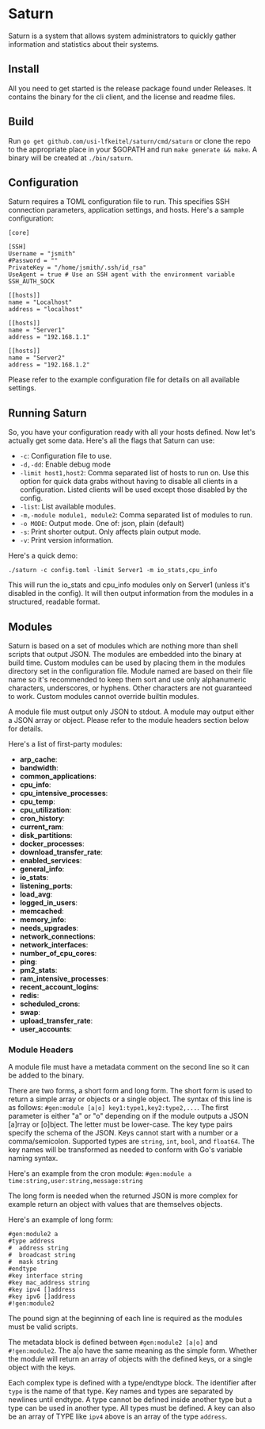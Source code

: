 # Saturn

Saturn is a system that allows system administrators to quickly gather information and statistics about their systems.

## Install

All you need to get started is the release package found under Releases. It contains the binary for the cli client, and the license and readme files.

## Build

Run `go get github.com/usi-lfkeitel/saturn/cmd/saturn` or clone the repo to the appropriate place in your $GOPATH and run `make generate && make`. A binary will be created at `./bin/saturn`.

## Configuration

Saturn requires a TOML configuration file to run. This specifies SSH connection parameters, application settings, and hosts. Here's a sample configuration:

```
[core]

[SSH]
Username = "jsmith"
#Password = ""
PrivateKey = "/home/jsmith/.ssh/id_rsa"
UseAgent = true # Use an SSH agent with the environment variable SSH_AUTH_SOCK

[[hosts]]
name = "Localhost"
address = "localhost"

[[hosts]]
name = "Server1"
address = "192.168.1.1"

[[hosts]]
name = "Server2"
address = "192.168.1.2"
```

Please refer to the example configuration file for details on all available settings.

## Running Saturn

So, you have your configuration ready with all your hosts defined. Now let's actually get some data. Here's all the flags that Saturn can use:

- `-c`:  Configuration file to use.
- `-d,-dd`: Enable debug mode
- `-limit host1,host2`:  Comma separated list of hosts to run on. Use this option for quick data grabs without having to disable
all clients in a configuration. Listed clients will be used except those disabled by the config.
- `-list`: List available modules.
- `-m,-module module1, module2`: Comma separated list of modules to run.
- `-o MODE`:  Output mode. One of: json, plain (default)
- `-s`:  Print shorter output. Only affects plain output mode.
- `-v`:  Print version information.

Here's a quick demo:

`./saturn -c config.toml -limit Server1 -m io_stats,cpu_info`

This will run the io\_stats and cpu\_info modules only on Server1 (unless it's disabled in the config). It will then output
information from the modules in a structured, readable format.

## Modules

Saturn is based on a set of modules which are nothing more than shell scripts that output JSON. The modules are embedded into the
binary at build time. Custom modules can be used by placing them in the modules directory set in the configuration file. Module
named are based on their file name so it's recommended to keep them sort and use only alphanumeric characters, underscores, or
hyphens. Other characters are not guaranteed to work. Custom modules cannot override builtin modules.

A module file must output only JSON to stdout. A module may output either a JSON array or object. Please refer to the module
headers section below for details.

Here's a list of first-party modules:

- **arp_cache**:
- **bandwidth**:
- **common_applications**:
- **cpu_info**:
- **cpu_intensive_processes**:
- **cpu_temp**:
- **cpu_utilization**:
- **cron_history**:
- **current_ram**:
- **disk_partitions**:
- **docker_processes**:
- **download_transfer_rate**:
- **enabled_services**:
- **general_info**:
- **io_stats**:
- **listening_ports**:
- **load_avg**:
- **logged_in_users**:
- **memcached**:
- **memory_info**:
- **needs_upgrades**:
- **network_connections**:
- **network_interfaces**:
- **number_of_cpu_cores**:
- **ping**:
- **pm2_stats**:
- **ram_intensive_processes**:
- **recent_account_logins**:
- **redis**:
- **scheduled_crons**:
- **swap**:
- **upload_transfer_rate**:
- **user_accounts**:

### Module Headers

A module file must have a metadata comment on the second line so it can be added to the binary.

There are two forms, a short form and long form. The short form is used to return a simple array or objects or a single object.
The syntax of this line is as follows: `#gen:module [a|o] key1:type1,key2:type2,...`. The first parameter is
either "a" or "o" depending on if the module outputs a JSON [a]rray or [o]bject. The letter must be lower-case.
The key type pairs specify the schema of the JSON. Keys cannot start with a number
or a comma/semicolon. Supported types are `string`, `int`, `bool`, and `float64`. The key names will be transformed as needed to
conform with Go's variable naming syntax.

Here's an example from the cron module: `#gen:module a time:string,user:string,message:string`

The long form is needed when the returned JSON is more complex for example return an object with values that are themselves
objects.

Here's an example of long form:

```
#gen:module2 a
#type address
#  address string
#  broadcast string
#  mask string
#endtype
#key interface string
#key mac_address string
#key ipv4 []address
#key ipv6 []address
#!gen:module2
```

The pound sign at the beginning of each line is required as the modules must be valid scripts.

The metadata block is defined between `#gen:module2 [a|o]` and `#!gen:module2`. The a|o have the same
meaning as the simple form. Whether the module will return an array of objects with the defined keys,
or a single object with the keys.

Each complex type is defined with a type/endtype block. The identifier after `type` is the name of that type.
Key names and types are separated by newlines until endtype. A type cannot be defined inside another type but
a type can be used in another type. All types must be defined. A key can also be an array of TYPE like `ipv4`
above is an array of the type `address`.

